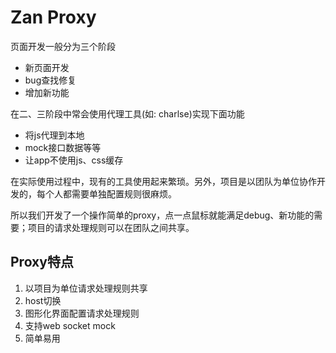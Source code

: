 # Zan Proxy

页面开发一般分为三个阶段

* 新页面开发
* bug查找修复
* 增加新功能

在二、三阶段中常会使用代理工具\(如: charlse\)实现下面功能

* 将js代理到本地
* mock接口数据等等
* 让app不使用js、css缓存

在实际使用过程中，现有的工具使用起来繁琐。另外，项目是以团队为单位协作开发的，每个人都需要单独配置规则很麻烦。

所以我们开发了一个操作简单的proxy，点一点鼠标就能满足debug、新功能的需要；项目的请求处理规则可以在团队之间共享。

## Proxy特点

1. 以项目为单位请求处理规则共享
2. host切换
3. 图形化界面配置请求处理规则
4. 支持web socket mock
5. 简单易用



